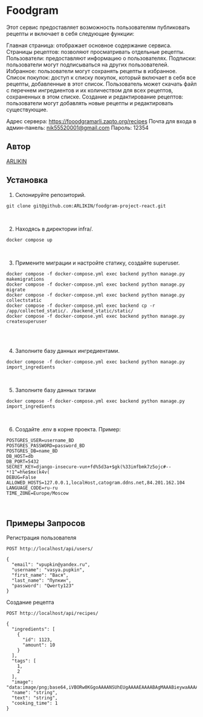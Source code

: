 # Foodgram
Этот сервис предоставляет возможность пользователям публиковать рецепты и включает в себя следующие функции:

Главная страница: отображает основное содержание сервиса.
Страницы рецептов: позволяют просматривать отдельные рецепты.
Пользователи: предоставляют информацию о пользователях.
Подписки: пользователи могут подписываться на других пользователей.
Избранное: пользователи могут сохранять рецепты в избранное.
Список покупок: доступ к списку покупок, который включает в себя все рецепты, добавленные в этот список. Пользователь может скачать файл с перечнем ингредиентов и их количеством для всех рецептов, сохраненных в этом списке.
Создание и редактирование рецептов: пользователи могут добавлять новые рецепты и редактировать существующие.


Адрес сервера: https://fooodgramarli.zapto.org/recipes
Почта для входа в админ-панель: nik55520001@gmail.com
Пароль: 12354

## Автор
[ARLIKIN](https://github.com/ARLIKIN)

## Установка
1. Склонируйте репозиторий.
```
git clone git@github.com:ARLIKIN/foodgram-project-react.git
```
<br>

2. Находясь в директории infra/.
```
docker compose up
```
<br>

3. Примените миграции и настройте статику, создайте superuser.
```
docker compose -f docker-compose.yml exec backend python manage.py makemigrations
docker compose -f docker-compose.yml exec backend python manage.py migrate
docker compose -f docker-compose.yml exec backend python manage.py collectstatic
docker compose -f docker-compose.yml exec backend cp -r /app/collected_static/. /backend_static/static/
docker compose -f docker-compose.yml exec backend python manage.py createsuperuser
```
<br>

<br>

4. Заполните базу данных ингредиентами.
```
docker compose -f docker-compose.yml exec backend python manage.py import_ingredients
```
<br>

5. Заполните базу данных тэгами
```
docker compose -f docker-compose.yml exec backend python manage.py import_ingredients
```
<br>

6. Создайте .env в корне проекта. Пример:
```
POSTGRES_USER=username_BD
POSTGRES_PASSWORD=password_BD
POSTGRES_DB=name_BD
DB_HOST=db
DB_PORT=5432
SECRET_KEY=django-insecure-vun+fd%5d3a+$gk(%33imfbmk7z5ojc#--*!1^=h%e$mx(k4v(
DEBUG=False
ALLOWED_HOSTS=127.0.0.1,localHost,catogram.ddns.net,84.201.162.104
LANGUAGE_CODE=ru-ru
TIME_ZONE=Europe/Moscow
```
<br>


## Примеры Запросов
Регистрация пользователя
```
POST http://localhost/api/users/

{
  "email": "vpupkin@yandex.ru",
  "username": "vasya.pupkin",
  "first_name": "Вася",
  "last_name": "Пупкин",
  "password": "Qwerty123"
}
```

Создание рецепта
```
POST http://localhost/api/recipes/

{
  "ingredients": [
    {
      "id": 1123,
      "amount": 10
    }
  ],
  "tags": [
    1,
    2
  ],
  "image": "data:image/png;base64,iVBORw0KGgoAAAANSUhEUgAAAAEAAAABAgMAAABieywaAAAACVBMVEUAAAD///9fX1/S0ecCAAAACXBIWXMAAA7EAAAOxAGVKw4bAAAACklEQVQImWNoAAAAggCByxOyYQAAAABJRU5ErkJggg==",
  "name": "string",
  "text": "string",
  "cooking_time": 1
}
```

